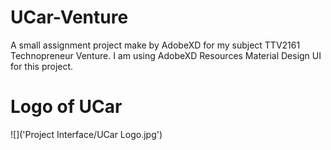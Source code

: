 # UCar-Venture
A small assignment project make by AdobeXD for my subject TTV2161 Technopreneur Venture. 
I am using AdobeXD Resources Material Design UI for this project.

# Logo of UCar
![]('Project Interface/UCar Logo.jpg')
